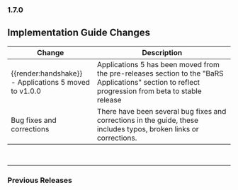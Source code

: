 ### 1.7.0

## Implementation Guide Changes

| Change                                | Description                                                                                             |
|---------------------------------------|---------------------------------------------------------------------------------------------------------|
| <div class="imgHandshake">{{render:handshake}}</div> - Applications 5 moved to v1.0.0         | Applications 5 has been moved from the pre-releases section to the "BaRS Applications" section to reflect progression from beta to stable release |
|Bug fixes and corrections  |There have been several bug fixes and corrections in the guide, these includes typos, broken links or corrections.|



<br>
<hr>

### Previous Releases
